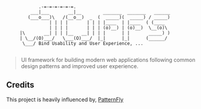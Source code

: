 ```
            .-=-=-=-=-=-=.
         ___|___       __|__        _______  _______   ______
        (___o___)\   /(__o__)  _  (  _____)(  _____) / _____)
                | | | |       | | | |____  | |____  ( (____
                | | | |       | | | (o)__) | (o)__)  \__(o)\
     |\       __| | | |__   __| | | |      | |       _____) )
     | \__/(O)___/   \___(O)___/  |_|      |_|      (______/
      \___/ Bind Usability and User Experience, ...
      
```
                         
> UI framework for building modern web applications following common design patterns and improved user experience.

## Credits

This project is heavily influenced by, [PatternFly](https://www.patternfly.org)
